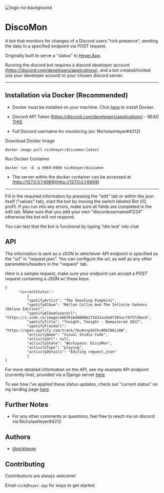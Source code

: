 ![logo-no-background](https://user-images.githubusercontent.com/60236014/193965821-21f81468-a6b1-41bf-9ffd-4e10840ba40f.png)

# DiscoMon


A bot that monitors for changes of a Discord users "rich presence", sending the data to a specified endpoint via POST request.

Originally built to serve a "status" to [Heyer.App](https://heyer.app).

Running the discord bot requires a discord developer account (https://discord.com/developers/applications), and a bot created/invited (via your developer acount) to your chosen discord server.
<hr />

## Installation via Docker (Recommended)

- Docker must be installed on your machine. Click [here](https://docs.docker.com/engine/install/) to install Docker.

- Discord API Token (https://discord.com/developers/applications) - READ [THIS](#further-notes)
   
- Full Discord username for monitoring (ex: NicholasHeyer#4212)

Download Docker Image
```
docker image pull nickheyer/discomon:latest
```
Run Docker Container
```
docker run -d -p 6969:6969 nickheyer/discomon
```

- The server within the docker container can be accessed at [http://127.0.0.1:6969](http://127.0.0.1:6969)
<hr />



Fill in the required information by pressing the "edit" tab or within the json itself ("values" tab), start the bot by moving the switch labeled Bot I/O, profit. If you run into any errors, make sure all fields are completed in the edit tab. Make sure that you add your own "discordusername#1234" otherwise the bot will not respond. 

You can test that the bot is functional by typing '!dm test' into chat

## API

The information is sent as a JSON to whichever API endpoint is specified as the "url" in "request.json". You can configure the url, as well as any other parameters/headers in the "request" tab. 

Here is a sample request, make sure your endpoint can accept a POST request containing a JSON w/ these keys:
```
{
      'currentStatus': 
          {
          "spotifyArtist": "The Smashing Pumpkins",
          "spotifyAlbum": "Mellon Collie And The Infinite Sadness (Deluxe Edition)",
          "spotifyAlbumCoverUrl": "https://i.scdn.co/image/ab67616d0000b273431ac6e6f393acf475730ec6",
          "spotifyTitle": "Tonight, Tonight - Remastered 2012",
          "spotifyTrackUrl": "https://open.spotify.com/track/7bu0znpSbTks0O6I98ij0W",
          "activityName": "Visual Studio Code",
          "activityUrl": null,
          "activityState": "Workspace: DiscoMon",
          "activityType": "playing",
          "activityDetails": "Editing request.json"
          }
}
```
For more detailed information on the API, see my example API endpoint (currently live), provided via a Django server [here](https://heyer.app/miscapi/statusevent/)

To see how i've applied these status updates, check out "current status" on my landing page [here](https://heyer.app)


## Further Notes


- For any other comments or questions, feel free to reach me on discord via NicholasHeyer#4212




## Authors

- [@nickheyer](https://www.github.com/nickheyer)


## Contributing

Contributions are always welcome!

Email `nick@heyer.app` for ways to get started.